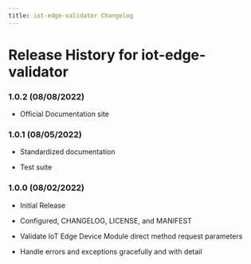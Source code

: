 ```yaml
---
title: iot-edge-validator Changelog
---
```


# Release History for iot-edge-validator

### 1.0.2 (08/08/2022)

- Official Documentation site

### 1.0.1 (08/05/2022)

- Standardized documentation

- Test suite

### 1.0.0 (08/02/2022)

- Initial Release

- Configured, CHANGELOG, LICENSE, and MANIFEST

- Validate IoT Edge Device Module direct method request parameters

- Handle errors and exceptions gracefully and with detail
